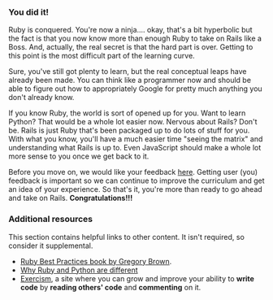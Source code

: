 ### You did it!
Ruby is conquered.  You're now a ninja.... okay, that's a bit hyperbolic but the fact is that you now know more than enough Ruby to take on Rails like a Boss.  And, actually, the real secret is that the hard part is over.  Getting to this point is the most difficult part of the learning curve.

Sure, you've still got plenty to learn, but the real conceptual leaps have already been made.  You can think like a programmer now and should be able to figure out how to appropriately Google for pretty much anything you don't already know.  

If you know Ruby, the world is sort of opened up for you.  Want to learn Python?  That would be a whole lot easier now.  Nervous about Rails?  Don't be.  Rails is just Ruby that's been packaged up to do lots of stuff for you.  With what you know, you'll have a much easier time "seeing the matrix" and understanding what Rails is up to.  Even JavaScript should make a whole lot more sense to you once we get back to it.

Before you move on, we would like your feedback [here](https://docs.google.com/forms/d/e/1FAIpQLSdYksRBRg_0GzcYxzm5Csikfhj2Nceh2ifMYRmfMH6quwRRDw/viewform?usp=sf_link). Getting user (you) feedback is important so we can continue to improve the curriculum and get an idea of your experience. So that's it, you're more than ready to go ahead and take on Rails.  **Congratulations!!!**

### Additional resources
This section contains helpful links to other content. It isn't required, so consider it supplemental.

* [Ruby Best Practices book by Gregory Brown](http://it-ebooks.info/book/178/).
* [Why Ruby and Python are different](http://stackoverflow.com/questions/1113611/what-does-ruby-have-that-python-doesnt-and-vice-versa?rq=1)
* [Exercism](http://exercism.org/), a site where you can grow and improve your ability to **write code** by **reading others' code** and **commenting** on it.
